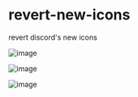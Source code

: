 # revert-new-icons
revert discord's new icons


![image](https://github.com/user-attachments/assets/a149c1d4-8c50-425d-a641-18c5a2536baa)

![image](https://github.com/user-attachments/assets/38e7d251-bbb9-445f-b41d-bf1a4ffd9e99)

![image](https://github.com/user-attachments/assets/b832c932-e296-47e3-9ee5-643f05fa08b5)
